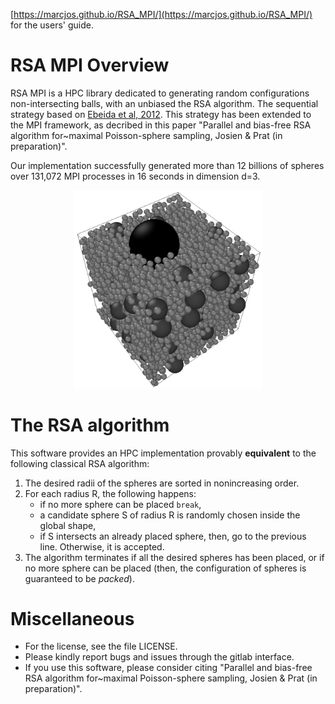 [https://marcjos.github.io/RSA_MPI/](https://marcjos.github.io/RSA_MPI/) for the users' guide.

# RSA MPI Overview

RSA MPI is a HPC library dedicated to generating random configurations non-intersecting balls, with an unbiased the RSA algorithm.
The sequential strategy based on [Ebeida et al, 2012](https://onlinelibrary.wiley.com/doi/full/10.1111/j.1467-8659.2012.03059.x).
This strategy has been extended to the MPI framework, as decribed in this paper "Parallel and bias-free RSA algorithm for~maximal Poisson-sphere sampling, Josien & Prat (in preparation)".

Our implementation successfully generated more than 12 billions of spheres over 131,072 MPI processes in 16 seconds in dimension d=3.

<div align="center">
<img src="doc/Illustration_RSA.png" alt="drawing" width="300"/>
</div>

# The RSA algorithm

This software provides an HPC implementation provably **equivalent** to the following classical RSA algorithm:
1. The desired radii of the spheres are sorted in nonincreasing order.
2. For each radius R, the following happens:
   - if no more sphere can be placed `break`,
   - a candidate sphere S of radius R is randomly chosen inside the global shape,
   - if S intersects an already placed sphere, then, go to the previous line. Otherwise, it is accepted.
3. The algorithm terminates if all the desired spheres has been placed, or if no more sphere can be placed (then, the configuration of spheres is guaranteed to be *packed*).

# Miscellaneous

- For the license, see the file LICENSE.
- Please kindly report bugs and issues through the gitlab interface.
- If you use this software, please consider citing "Parallel and bias-free RSA algorithm for~maximal Poisson-sphere sampling, Josien & Prat (in preparation)".

